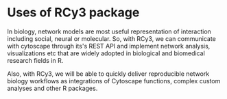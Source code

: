 # Uses of RCy3 package

In biology, network models are most useful representation of interaction including social, neural or molecular. So, with RCy3, we can communicate with cytoscape through its's REST API and implement network analysis, visualizations etc that are widely adopted in biological and biomedical research fields in R.

Also, with RCy3, we will be able to quickly deliver reproducible network biology workflows as integrations of Cytoscape functions, complex custom analyses and other R packages.


